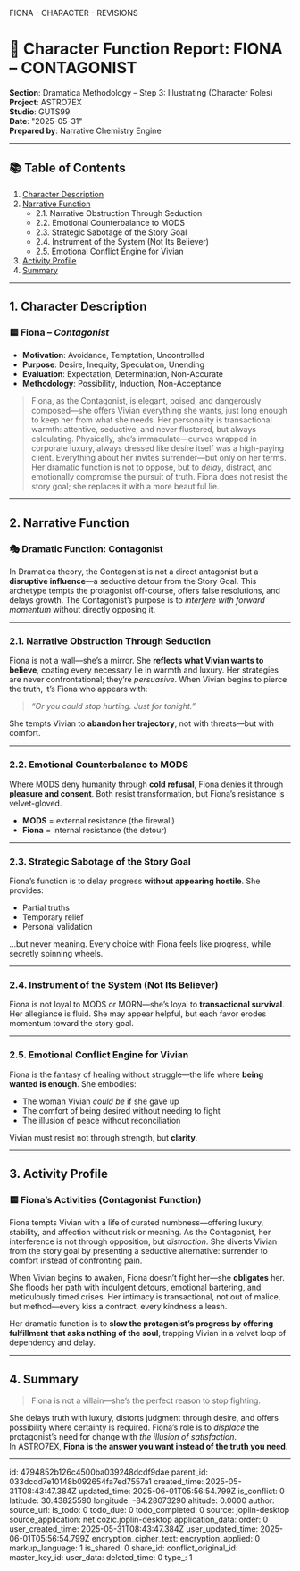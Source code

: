 FIONA - CHARACTER - REVISIONS

# 📘 Character Function Report: FIONA – CONTAGONIST  
**Section**: Dramatica Methodology – Step 3: Illustrating (Character Roles)  
**Project**: ASTRO7EX  
**Studio**: GUTS99  
**Date**: "2025-05-31"  
**Prepared by**: Narrative Chemistry Engine

---

## 📚 Table of Contents

1. [Character Description](#1-character-description)
2. [Narrative Function](#2-narrative-function)
   - 2.1. Narrative Obstruction Through Seduction  
   - 2.2. Emotional Counterbalance to MODS  
   - 2.3. Strategic Sabotage of the Story Goal  
   - 2.4. Instrument of the System (Not Its Believer)  
   - 2.5. Emotional Conflict Engine for Vivian  
3. [Activity Profile](#3-activity-profile)
4. [Summary](#4-summary)

---

## 1. Character Description

### 🟨 **Fiona** – *Contagonist*

- **Motivation**: Avoidance, Temptation, Uncontrolled  
- **Purpose**: Desire, Inequity, Speculation, Unending  
- **Evaluation**: Expectation, Determination, Non-Accurate  
- **Methodology**: Possibility, Induction, Non-Acceptance  

> Fiona, as the Contagonist, is elegant, poised, and dangerously composed—she offers Vivian everything she wants, just long enough to keep her from what she needs. Her personality is transactional warmth: attentive, seductive, and never flustered, but always calculating. Physically, she’s immaculate—curves wrapped in corporate luxury, always dressed like desire itself was a high-paying client. Everything about her invites surrender—but only on her terms. Her dramatic function is not to oppose, but to *delay*, distract, and emotionally compromise the pursuit of truth. Fiona does not resist the story goal; she replaces it with a more beautiful lie.

---

## 2. Narrative Function

### 🎭 Dramatic Function: **Contagonist**

In Dramatica theory, the Contagonist is not a direct antagonist but a **disruptive influence**—a seductive detour from the Story Goal. This archetype tempts the protagonist off-course, offers false resolutions, and delays growth. The Contagonist’s purpose is to *interfere with forward momentum* without directly opposing it.

---

### 2.1. Narrative Obstruction Through Seduction

Fiona is not a wall—she’s a mirror. She **reflects what Vivian wants to believe**, coating every necessary lie in warmth and luxury. Her strategies are never confrontational; they’re *persuasive*. When Vivian begins to pierce the truth, it’s Fiona who appears with:

> *“Or you could stop hurting. Just for tonight.”*

She tempts Vivian to **abandon her trajectory**, not with threats—but with comfort.

---

### 2.2. Emotional Counterbalance to MODS

Where MODS deny humanity through **cold refusal**, Fiona denies it through **pleasure and consent**. Both resist transformation, but Fiona’s resistance is velvet-gloved.

- **MODS** = external resistance (the firewall)  
- **Fiona** = internal resistance (the detour)

---

### 2.3. Strategic Sabotage of the Story Goal

Fiona’s function is to delay progress **without appearing hostile**. She provides:

- Partial truths  
- Temporary relief  
- Personal validation  

…but never meaning. Every choice with Fiona feels like progress, while secretly spinning wheels.

---

### 2.4. Instrument of the System (Not Its Believer)

Fiona is not loyal to MODS or MORN—she’s loyal to **transactional survival**. Her allegiance is fluid. She may appear helpful, but each favor erodes momentum toward the story goal.

---

### 2.5. Emotional Conflict Engine for Vivian

Fiona is the fantasy of healing without struggle—the life where **being wanted is enough**. She embodies:

- The woman Vivian *could be* if she gave up  
- The comfort of being desired without needing to fight  
- The illusion of peace without reconciliation  

Vivian must resist not through strength, but **clarity**.

---

## 3. Activity Profile

### 🟨 **Fiona’s Activities (Contagonist Function)**

Fiona tempts Vivian with a life of curated numbness—offering luxury, stability, and affection without risk or meaning. As the Contagonist, her interference is not through opposition, but *distraction*. She diverts Vivian from the story goal by presenting a seductive alternative: surrender to comfort instead of confronting pain.

When Vivian begins to awaken, Fiona doesn’t fight her—she **obligates** her. She floods her path with indulgent detours, emotional bartering, and meticulously timed crises. Her intimacy is transactional, not out of malice, but method—every kiss a contract, every kindness a leash.

Her dramatic function is to **slow the protagonist’s progress by offering fulfillment that asks nothing of the soul**, trapping Vivian in a velvet loop of dependency and delay.

---

## 4. Summary

> Fiona is not a villain—she’s the perfect reason to stop fighting.

She delays truth with luxury, distorts judgment through desire, and offers possibility where certainty is required. Fiona’s role is to *displace* the protagonist’s need for change with *the illusion of satisfaction*.  
In ASTRO7EX, **Fiona is the answer you want instead of the truth you need**.

---


id: 4794852b126c4500ba039248dcdf9dae
parent_id: 033dcdd7e10148b092654fa7ed7557a1
created_time: 2025-05-31T08:43:47.384Z
updated_time: 2025-06-01T05:56:54.799Z
is_conflict: 0
latitude: 30.43825590
longitude: -84.28073290
altitude: 0.0000
author: 
source_url: 
is_todo: 0
todo_due: 0
todo_completed: 0
source: joplin-desktop
source_application: net.cozic.joplin-desktop
application_data: 
order: 0
user_created_time: 2025-05-31T08:43:47.384Z
user_updated_time: 2025-06-01T05:56:54.799Z
encryption_cipher_text: 
encryption_applied: 0
markup_language: 1
is_shared: 0
share_id: 
conflict_original_id: 
master_key_id: 
user_data: 
deleted_time: 0
type_: 1